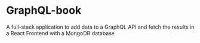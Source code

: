 # GraphQL-book
A full-stack application to add data to a GraphQL API and fetch the results in a React Frontend with a MongoDB database
